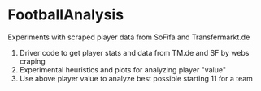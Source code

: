 # FootballAnalysis
Experiments with scraped player data from SoFifa and Transfermarkt.de

1. Driver code to get player stats and data from TM.de and SF by webs craping
2. Experimental heuristics and plots for analyzing player "value"
3. Use above player value to analyze best possible starting 11 for a team
